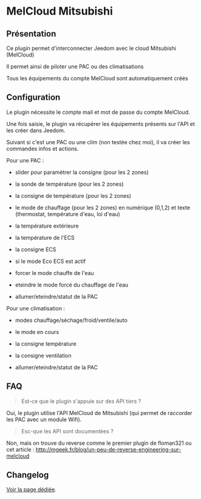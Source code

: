 # MelCloud Mitsubishi

## Présentation

Ce plugin permet d'interconnecter Jeedom avec le cloud Mitsubishi (MelCloud)

Il permet ainsi de piloter une PAC ou des climatisations

Tous les équipements du compte MelCloud sont automatiquement créés

## Configuration

Le plugin nécessite le compte mail et mot de passe du compte MelCloud.

Une fois saisie, le plugin va récupérer les équipements présents sur l'API et les créer dans Jeedom.

Suivant si c'est une PAC ou une clim (non testée chez moi), il va créer les commandes infos et actions.

Pour une PAC :

 - slider pour paramétrer la consigne (pour les 2 zones)

 - la sonde de température (pour les 2 zones)

 - la consigne de température (pour les 2 zones)

 - le mode de chauffage (pour les 2 zones) en numérique (0,1,2) et texte (thermostat, température d'eau, loi d'eau)

 - la température extérieure

 - la température de l'ECS

 - la consigne ECS

 - si le mode Eco ECS est actif

 - forcer le mode chauffe de l'eau

 - eteindre le mode forcé du chauffage de l'eau

 - allumer/eteindre/statut de la PAC

Pour une climatisation :

 - modes chauffage/séchage/froid/ventile/auto

 - le mode en cours

 - la consigne température

 - la consigne ventilation

 - allumer/eteindre/statut de la PAC

## FAQ

> Est-ce que le plugin s'appuie sur des API tiers ?

Oui, le plugin utilise l'API MelCloud de Mitsubishi (qui permet de raccorder les PAC avec un module Wifi).

> Esc-que les API sont documentées ?

Non, mais on trouve du reverse comme le premier plugin de floman321 ou cet article : http://mgeek.fr/blog/un-peu-de-reverse-engineering-sur-melcloud

## Changelog

[Voir la page dédiée](changelog.md).
